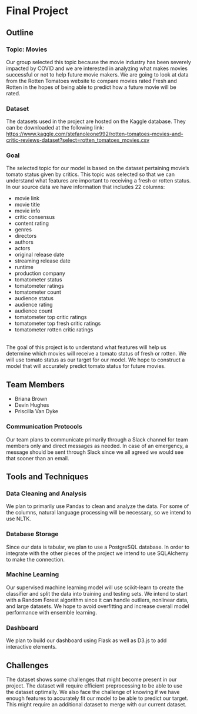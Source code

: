 # Final Project

## Outline
### Topic: Movies
Our group selected this topic because the movie industry has been severely impacted by COVID and we are interested in analyzing what makes movies successful or not to help future movie makers. We are going to look at data from the Rotten Tomatoes website to compare movies rated Fresh and Rotten in the hopes of being able to predict how a future movie will be rated.
### Dataset
The datasets used in the project are hosted on the Kaggle database. They can be downloaded at the following link: <br>
https://www.kaggle.com/stefanoleone992/rotten-tomatoes-movies-and-critic-reviews-dataset?select=rotten_tomatoes_movies.csv
### Goal
The selected topic for our model is based on the dataset pertaining movie’s tomato status given by critics. This topic was selected so that we can understand what features are important to receiving a fresh or rotten status. In our source data we have information that includes 22 columns:
<br>
- movie link <br>
- movie title <br>
- movie info <br>
- critic consensus <br>
- content rating <br>
- genres <br>
- directors <br>
- authors <br>
- actors <br>
- original release date <br>
- streaming release date <br>
- runtime <br>
- production company  <br>
- tomatometer status <br>
- tomatometer ratings <br>
- tomatometer count <br>
- audience status <br>
- audience rating <br>
- audience count <br>
- tomatometer top critic ratings <br>
- tomatometer top fresh critic ratings <br>
- tomatometer rotten critic ratings <br>
<br>
The goal of this project is to understand what features will help us determine which movies will receive a tomato status of fresh or rotten. We will use tomato status as our target for our model. We hope to construct a model that will accurately predict tomato status for future movies. <br>

## Team Members

- Briana Brown
- Devin Hughes
- Priscilla Van Dyke

### Communication Protocols
Our team plans to communicate primarily through a Slack channel for team members only and direct messages as needed. In case of an emergency, a message should be sent through Slack since we all agreed we would see that sooner than an email. 

## Tools and Techniques

### Data Cleaning and Analysis
We plan to primarily use Pandas to clean and analyze the data. For some of the columns, natural language processing will be necessary, so we intend to use NLTK.
### Database Storage
Since our data is tabular, we plan to use a PostgreSQL database. In order to integrate with the other pieces of the project we intend to use SQLAlchemy to make the connection.
### Machine Learning
Our supervised machine learning model will use scikit-learn to create the classifier and split the data into training and testing sets. We intend to start with a Random Forest algorithm since it can handle outliers, nonlinear data, and large datasets. We hope to avoid overfitting and increase overall model performance with ensemble learning.
### Dashboard
We plan to build our dashboard using Flask as well as D3.js to add interactive elements.

## Challenges
The dataset shows some challenges that might become present in our project. The dataset will require efficient preprocessing to be able to use the dataset optimally. We also face the challenge of knowing if we have enough features to accurately fit our model to be able to predict our target. This might require an additional dataset to merge with our current dataset. 

